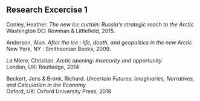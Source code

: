 ## Research Excercise 1

Conley, Heather. *The new ice curtain: Russia's strategic reach to the Arctic*\
Washington DC: Rowman & Littlefield, 2015.


Anderson, Alun. *After the ice : life, death, and geopolitics in the new Arctic*\
New York, NY : Smithsonian Books, 2009.

Le Miere, Christian. *Arctic opening: insecurity and opportunity*\
London, UK: Routledge, 2014

Beckert, Jens & Bronk, Richard. *Uncertain Futures: Imaginaries, Narratives, and Calculation in the Economy*\
Oxford, UK: Oxford University Press, 2018